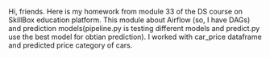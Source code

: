 Hi, friends.
Here is my homework from module 33 of the DS course on SkillBox education platform.
This module about Airflow (so, I have DAGs) and prediction models(pipeline.py is testing different models and predict.py use the best model for obtian prediction).
I worked with car_price dataframe and predicted price category of cars.
